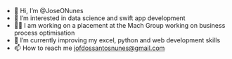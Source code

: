 - 👋 Hi, I’m @JoseONunes
- 👀 I’m interested in data science and swift app development
- 🧑‍💻 I am working on a placement at the Mach Group working on business process optimisation
- 🌱 I’m currently improving my excel, python and web development skills
- 📫 How to reach me jofdossantosnunes@gmail.com
